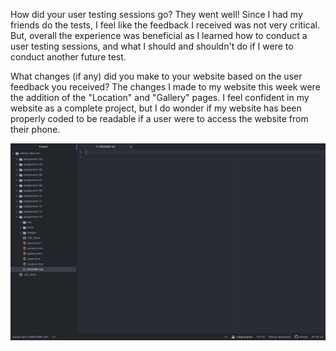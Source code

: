 How did your user testing sessions go?
  They went well! Since I had my friends do the tests, I feel like the feedback I received was not very critical. But, overall the experience was beneficial as I learned how to conduct a user testing sessions, and what I should and shouldn't do if I were to conduct another future test.

What changes (if any) did you make to your website based on the user feedback you received?
  The changes I made to my website this week were the addition of the "Location" and "Gallery" pages. I feel confident in my website as a complete project, but I do wonder if my website has been properly coded to be readable if a user were to access the website from their phone.

![Screenshot](./images/screenshot.png)
